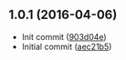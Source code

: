 <a name="1.0.1"></a>
## 1.0.1 (2016-04-06)


* Init commit
 ([903d04e](https://github.com/ralphcrisostomo/gulp-starter-kit/commit/903d04e))
* Initial commit
 ([aec21b5](https://github.com/ralphcrisostomo/gulp-starter-kit/commit/aec21b5))



